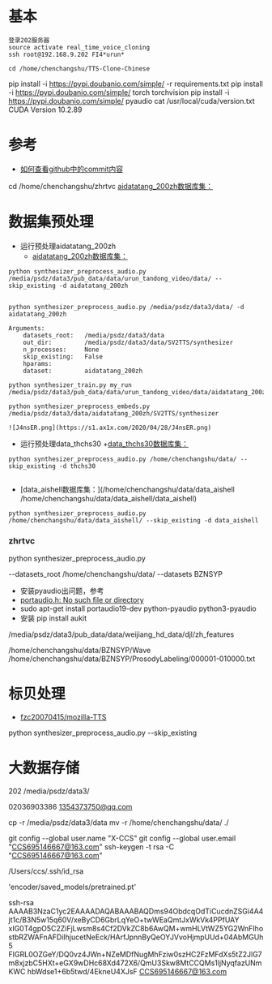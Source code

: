 # 基本
```
登录202服务器
source activate real_time_voice_cloning
ssh root@192.168.9.202 FI4*urun*

cd /home/chenchangshu/TTS-Clone-Chinese
```

pip install -i https://pypi.doubanio.com/simple/ -r requirements.txt
pip install -i https://pypi.doubanio.com/simple/ torch torchvision
pip install -i https://pypi.doubanio.com/simple/ pyaudio
cat /usr/local/cuda/version.txt
CUDA Version 10.2.89

# 参考
+ [如何查看github中的commit内容](https://blog.csdn.net/ljl86400/article/details/79359684)


cd /home/chenchangshu/zhrtvc
[aidatatang_200zh数据库集：](/media/psdz/data3/pub_data/data/urun_tandong_video/data/aidatatang_200zh)

# 数据集预处理

+ 运行预处理aidatatang_200zh
  + [aidatatang_200zh数据库集：](/media/psdz/data3/pub_data/data/urun_tandong_video/data/aidatatang_200zh)
  
```
python synthesizer_preprocess_audio.py /media/psdz/data3/pub_data/data/urun_tandong_video/data/ --skip_existing -d aidatatang_200zh


python synthesizer_preprocess_audio.py /media/psdz/data3/data/ -d aidatatang_200zh  

Arguments:
    datasets_root:   /media/psdz/data3/data
    out_dir:         /media/psdz/data3/data/SV2TTS/synthesizer
    n_processes:     None
    skip_existing:   False
    hparams:         
    dataset:         aidatatang_200zh

python synthesizer_train.py my_run /media/psdz/data3/pub_data/data/urun_tandong_video/data/aidatatang_200zh/SV2TTS/synthesizer

python synthesizer_preprocess_embeds.py /media/psdz/data3/data/aidatatang_200zh/SV2TTS/synthesizer

![J4nsER.png](https://s1.ax1x.com/2020/04/28/J4nsER.png)
```
+ 运行预处理data_thchs30
+[data_thchs30数据库集：](/home/chenchangshu/data/data_thchs30)
```
python synthesizer_preprocess_audio.py /home/chenchangshu/data/ --skip_existing -d thchs30


```
+ [data_aishell数据库集：](/home/chenchangshu/data/data_aishell /home/chenchangshu/data/data_aishell/data_aishell)
```
python synthesizer_preprocess_audio.py /home/chenchangshu/data/data_aishell/ --skip_existing -d data_aishell
```
### zhrtvc
python synthesizer_preprocess_audio.py 

--datasets_root  /home/chenchangshu/data/
--datasets BZNSYP
+ 安装pyaudio出问题，参考
+ [portaudio.h: No such file or directory](https://stackoverflow.com/questions/48690984/portaudio-h-no-such-file-or-directory)
+ sudo apt-get install portaudio19-dev python-pyaudio python3-pyaudio
+ 安装 pip install aukit

/media/psdz/data3/pub_data/data/weijiang_hd_data/djl/zh_features

/home/chenchangshu/data/BZNSYP/Wave
/home/chenchangshu/data/BZNSYP/ProsodyLabeling/000001-010000.txt


# 标贝处理
+ [fzc20070415/mozilla-TTS](codecogs.com/latex/eqneditor.php?lang=zh-cn)


python synthesizer_preprocess_audio.py --skip_existing

# 大数据存储
202 /media/psdz/data3/

02036903386
1354373750@qq.com

cp -r  /media/psdz/data3/data
mv -r /home/chenchangshu/data/ ./

git config --global user.name "X-CCS"
git config --global user.email "CCS695146667@163.com"
ssh-keygen -t rsa -C "CCS695146667@163.com"

/Users/ccs/.ssh/id_rsa

'encoder/saved_models/pretrained.pt'

ssh-rsa AAAAB3NzaC1yc2EAAAADAQABAAABAQDms94ObdcqOdTiCucdnZSGi4A4jt1c/B3N5w15q60V/xeByCD6GbrLqYeO+twWEaQmtJxWkVk4PPfUAY    xIG0T4gpO5C2ZiFjLwsm8s4Cf2DVkZC8b6AwQM+wmHLVtWZ5YG2WnFIhostbRZWAFnAFDiIhjucetNeEck/HArfJpnnByQeOYJVvoHjmpUUd+04AbMGUh5    FIGRL0OZGeY/DQ0vz4JWn+NZeMDfNugMhFziw0szHC2FzMFdXs5tZ2JlG7m8xjzbC5HXt+eGX9wDHc68Xd472X6/QmU3Skw8MtCCQMs1ljNyqfazUNmKWC    hbWdse1+6b5twd/4EkneU4XJsF CCS695146667@163.com